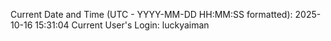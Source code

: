Current Date and Time (UTC - YYYY-MM-DD HH:MM:SS formatted): 2025-10-16 15:31:04
Current User's Login: luckyaiman
